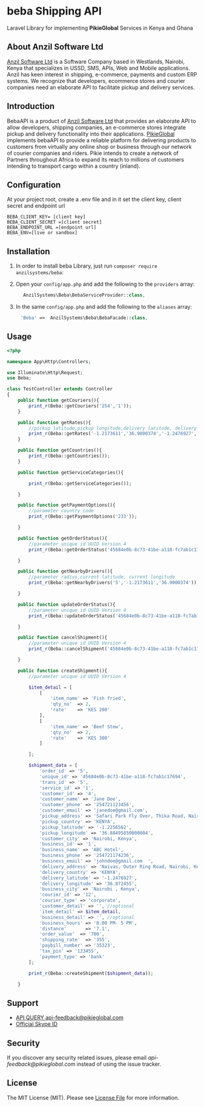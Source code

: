 # beba Shipping API

Laravel Library for implementing **PikieGlobal** Services in Kenya and Ghana

## About Anzil Software Ltd

[Anzil Software Ltd](https://www.anzilsystems.com) is a Software Company based in Westlands, Nairobi, Kenya that specializes in USSD, SMS, APIs, Web and Mobile applications. Anzil has keen interest in shipping, e-commerce, payments and custom ERP systems. We recognize that developers, ecommerce stores and courier companies need an elaborate API to facilitate pickup and delivery services.

## Introduction

BebaAPI is a product of [Anzil Software Ltd](https://www.anzilsystems.com) that provides an elaborate API to allow developers, shipping companies, an e-commerce stores integrate pickup and delivery functionality into their applications. [PikieGlobal](https://www.pikieglobal.com) implements bebaAPI to provide a reliable platform for delivering products to customers from virtually any online shop or business through our network of courier companies and riders. Pikie intends to create a network of Partners throughout Africa to expand its reach to millions of
customers intending to transport cargo within a country (inland).

## Configuration

At your project root, create a .env file and in it set the client key, client secret and endpoint url

`BEBA_CLIENT_KEY= [client key]` <br>
`BEBA_CLIENT_SECRET =[client secret]`<br>
`BEBA_ENDPOINT_URL =[endpoint url]`<br>
`BEBA_ENV=[live or sandbox]`<br>

## Installation

1. In order to install beba Library, just run `composer require anzilsystems/beba`:

2. Open your `config/app.php` and add the following to the `providers` array:

```php
      AnzilSystems\Beba\BebaServiceProvider::class,
```

3. In the same `config/app.php` and add the following to the `aliases` array:

```php
     'Beba' =>  AnzilSystems\Beba\BebaFacade::class,
```

## Usage

```php
<?php

namespace App\Http\Controllers;

use Illuminate\Http\Request;
use Beba;

class TestController extends Controller
{
    public function getCouriers(){
        print_r(Beba::getCouriers('254','1'));
    }

    public function getRates(){
        //pickup latitude,pickup longitude,delivery latitude, delivery longitude
        print_r(Beba::getRates('-1.2173611','36.9000374','-1.2476927','36.872455'));
    }

    public function getCountries(){
        print_r(Beba::getCountries());
    }

    public function getServiceCategories(){

        print_r(Beba::getServiceCategories());

    }

    public function getPaymentOptions(){
        //parameter country code
        print_r(Beba::getPaymentOptions('233'));

    }

    public function getOrderStatus(){
        //parameter unique id UUID Version 4
        print_r(Beba::getOrderStatus('45684e0b-8c73-41be-a118-fc7ab1c17694'));

    }

    public function getNearbyDrivers(){
        //parameter radius,current latitude, current longitude
        print_r(Beba::getNearbyDrivers('5','-1.2173611','36.9000374'));

    }

    public function updateOrderStatus(){
        //parameter unique id UUID Version 4
        print_r(Beba::updateOrderStatus('45684e0b-8c73-41be-a118-fc7ab1c17694'));

    }

    public function cancelShipment(){
        //parameter unique id UUID Version 4
        print_r(Beba::cancelShipment('45684e0b-8c73-41be-a118-fc7ab1c17694'));

    }

    public function createShipment(){
        //parameter unique id UUID Version 4

        $item_detail = [
            [
                'item_name' => 'Fish fried',
                'qty_no'  => 2,
                'rate'    => 'KES 200'
            ],
            [
                'item_name' => 'Beef Stew',
                'qty_no'  => 2,
                'rate'    => 'KES 300'
            ]

        ];

        $shipment_data = [
            'order_id' => '5',
            'unique_id' => '45684e0b-8c73-41be-a118-fc7ab1c17694',
            'trans_id' => '5',
            'service_id' => '1',
            'customer_id' => '4',
            'customer_name' => 'Jane Doe',
            'customer_phone' => '254721123456',
            'customer_email' => 'janedoe@gmail.com',
            'pickup_address' => 'Safari Park Fly Over, Thika Road, Nairobi, Kenya',
            'pickup_country' => 'KENYA',
            'pickup_latitude' => '-1.2256562',
            'pickup_longitude' => '36.88495850000004',
            'customer_city' => 'Nairobi, Kenya',
            'business_id' => '1',
            'business_name' => 'ABC Hotel',
            'business_phone' => '254721174236',
            'business_email' => 'johndoe@gmail.com	',
            'delivery_address' => 'Naivas, Outer Ring Road, Nairobi, Kenya',
            'delivery_country' => 'KENYA',
            'delivery_latitude' => '-1.2476927',
            'delivery_longitude' => '36.872455',
            'business_city' => 'Nairobi , Kenya',
            'courier_id' => '12',
            'courier_type' => 'corporate',
            'customer_detail' => '', //optional
            'item_detail' => $item_detail,
            'business_detail' => '', //optional
            'business_hours' => '8.00 PM- 5 PM',
            'distance'       => '7.1',
            'order_value'  => '700',
            'shipping_rate'  => '355',
            'paybill_number' => '35323',
            'tax_pin' => '123455',
            'payment_type' => 'bank'
        ];

        print_r(Beba::createShipment($shipment_data));

    }

```

## Support

- [API QUERY <api-feedback@pikieglobal.com>][link-author]
- [Official Skype ID](basilndonga)

## Security

If you discover any security related issues, please email _api-feedback@pikieglobal.com_ instead of using the issue tracker.

## License

The MIT License (MIT). Please see [License File](LICENSE.md) for more information.

[ico-version]: https://img.shields.io/packagist/v/samerior/mobile-money.svg?style=flat-square
[ico-license]: https://img.shields.io/badge/license-MIT-brightgreen.svg?style=flat-square
[ico-travis]: https://img.shields.io/travis/samerior/mobile-money/master.svg?style=flat-square
[ico-style-ci]: https://styleci.io/repos/132899622/shield?branch=master
[ico-circle-ci]: https://circleci.com/gh/samerior/mobile-money.png?style=shield
[ico-scrutinizer]: https://img.shields.io/scrutinizer/coverage/g/samerior/mobile-money.svg?style=flat-square
[ico-code-quality]: https://img.shields.io/scrutinizer/g/samerior/mobile-money.svg?style=flat-square
[ico-downloads]: https://img.shields.io/packagist/dt/samerior/mobile-money.svg?style=flat-square
[link-packagist]: https://packagist.org/packages/samerior/mobile-money
[link-travis]: https://travis-ci.org/samerior/mobile-money
[link-circle-ci]: https://circleci.com/gh/samerior/mobile-money
[link-scrutinizer]: https://scrutinizer-ci.com/g/samerior/mobile-money/code-structure
[link-code-quality]: https://scrutinizer-ci.com/g/samerior/mobile-money
[link-downloads]: https://packagist.org/packages/samerior/mobile-money
[link-style-ci]: https://styleci.io/repos/132899622
[link-author]: https://github.com/samerior
[link-contributors]: ../../contributors

```

```
